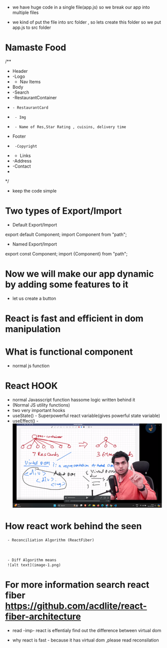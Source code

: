 - we have huge code in a single file(app.js) so we break our app into multiple files

- we kind of put the file into src folder , so lets create this folder so we put app.js to src folder

# Namaste Food
/**
 * Header
 *  -Logo
 *  - Nav Items
 * Body
 *   -Search
 *   -RestaurantContainer
 *     - RestaurantCard
 *      - Img
 *      - Name of Res,Star Rating , cuisins, delivery time
 *   Footer
 *      -Copyright
 * - Links
 * -Address
 *   -Contact
 * 
 */  


 - keep the code simple 


 # Two types of Export/Import

 - Default Export/Import

  export default Component;
  import Component from "path";

 - Named Export/Import

 export const Component;
 import {Component} from "path";


 # Now we will make our app dynamic by adding some features to it

- let us create a button 
# React is fast and efficient in dom manipulation

# What is functional component
  - normal js function

  # React HOOK
  - normal Javasscript function hassome logic written behind it
   - (Normal JS utility functions)
   - two very important hooks
   - useState() - Superpowerful react variable(gives powerful state variable)
   - useEffect() - 
![alt text](image.png)
   # How react work behind the seen
     - Reconciliation Algorithm (ReactFiber)



     - Diff Algorithm means 
     ![alt text](image-1.png)

  # For more information search react fiber https://github.com/acdlite/react-fiber-architecture
   - read
   -imp- react is effentialy find out the difference between virtual dom

   - why react is fast - because it has virtual dom ,please read reconsilation